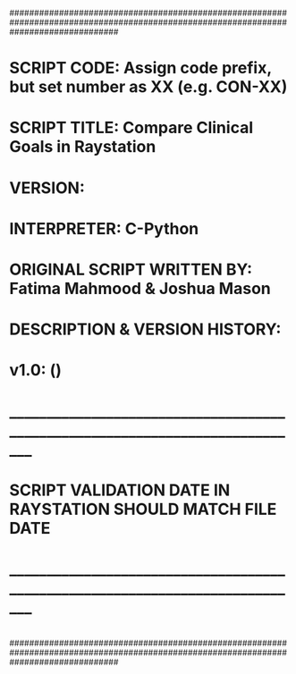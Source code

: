 ######################################################################################################################################
#
#	SCRIPT CODE:       Assign code prefix, but set number as XX (e.g. CON-XX)
#
#	SCRIPT TITLE:   Compare Clinical Goals in Raystation
#
#	VERSION:  
#
#	INTERPRETER: C-Python
#
#	ORIGINAL SCRIPT WRITTEN BY:  Fatima Mahmood & Joshua Mason
#
#	DESCRIPTION & VERSION HISTORY:
#
#	v1.0: (<FM>) <DESCRIPTION>
#
#                   _____________________________________________________________________________
#                           
#                           SCRIPT VALIDATION DATE IN RAYSTATION SHOULD MATCH FILE DATE
#                   _____________________________________________________________________________
#
######################################################################################################################################
